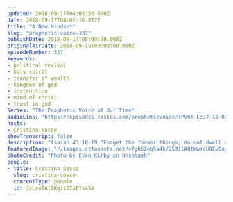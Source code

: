 ```yaml
---
updated: 2018-09-17T04:02:36.560Z
date: 2018-09-17T04:02:16.872Z
title: "A New Mindset"
slug: "prophetic-voice-337"
publishDate: 2018-09-17T08:00:00.000Z
originalAirDate: 2018-09-15T00:00:00.000Z
episodeNumber: 337
keywords:
- political revival
- holy spirit
- transfer of wealth
- kingdom of god
- instruction
- mind of christ
- trust in god
Series: "The Prophetic Voice of Our Time"
audioLink: "https://episodes.castos.com/propheticvoice/TPVOT-E337-18-09-15-16-A-New-Mindset.mp3"
hosts:
- Cristina Sosso
showTranscript: false
description: "Isaiah 43:18-19 “Forget the former things; do not dwell on the past. See, I am doing a new thing! Now it springs up; do you not perceive it? I am making a way in the desert and streams in the wasteland.”\n\nChanges and more changes are coming. There will be major shakeups, major changes that are good for the body of Christ, and you and I don’t want to miss this. As we are witnessing upheavals, changes, and new revelations or truth or plots being uncovered, it is important for us to be mindful that we are in the middle of the great move of God in the history of the church."
featuredImage: "//images.ctfassets.net/vfgh62eq5a4k/2531lAQtWwYcU8EwSuyS8M/1dc75a56880c69201d978eea7375b6ae/evan-kirby-263913-unsplash.jpg"
photoCredit: "Photo by Evan Kirby on Unsplash"
people:
- title: Cristina Sosso
  slug: cristina-sosso
  contentType: people
  id: 3zLvufAtlKgiiGIaEYs4S4
---
```

